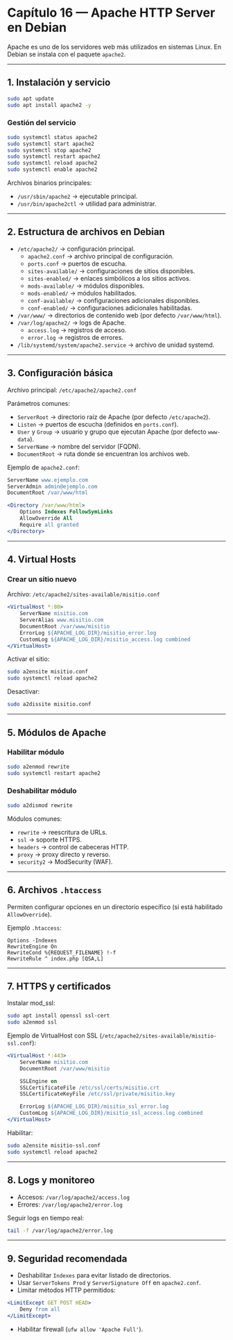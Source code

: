 
# Capítulo 16 — Apache HTTP Server en Debian

Apache es uno de los servidores web más utilizados en sistemas Linux. En Debian se instala con el paquete `apache2`.

---

## 1. Instalación y servicio
```bash
sudo apt update
sudo apt install apache2 -y
```

### Gestión del servicio
```bash
sudo systemctl status apache2
sudo systemctl start apache2
sudo systemctl stop apache2
sudo systemctl restart apache2
sudo systemctl reload apache2
sudo systemctl enable apache2
```

Archivos binarios principales:
- `/usr/sbin/apache2` → ejecutable principal.
- `/usr/bin/apache2ctl` → utilidad para administrar.

---

## 2. Estructura de archivos en Debian
- `/etc/apache2/` → configuración principal.
    - `apache2.conf` → archivo principal de configuración.
    - `ports.conf` → puertos de escucha.
    - `sites-available/` → configuraciones de sitios disponibles.
    - `sites-enabled/` → enlaces simbólicos a los sitios activos.
    - `mods-available/` → módulos disponibles.
    - `mods-enabled/` → módulos habilitados.
    - `conf-available/` → configuraciones adicionales disponibles.
    - `conf-enabled/` → configuraciones adicionales habilitadas.
- `/var/www/` → directorios de contenido web (por defecto `/var/www/html`).
- `/var/log/apache2/` → logs de Apache.
    - `access.log` → registros de acceso.
    - `error.log` → registros de errores.
- `/lib/systemd/system/apache2.service` → archivo de unidad systemd.

---

## 3. Configuración básica
Archivo principal: `/etc/apache2/apache2.conf`

Parámetros comunes:
- `ServerRoot` → directorio raíz de Apache (por defecto `/etc/apache2`).
- `Listen` → puertos de escucha (definidos en `ports.conf`).
- `User` y `Group` → usuario y grupo que ejecutan Apache (por defecto `www-data`).
- `ServerName` → nombre del servidor (FQDN).
- `DocumentRoot` → ruta donde se encuentran los archivos web.

Ejemplo de `apache2.conf`:
```apache
ServerName www.ejemplo.com
ServerAdmin admin@ejemplo.com
DocumentRoot /var/www/html

<Directory /var/www/html>
    Options Indexes FollowSymLinks
    AllowOverride All
    Require all granted
</Directory>
```

---

## 4. Virtual Hosts
### Crear un sitio nuevo
Archivo: `/etc/apache2/sites-available/misitio.conf`
```apache
<VirtualHost *:80>
    ServerName misitio.com
    ServerAlias www.misitio.com
    DocumentRoot /var/www/misitio
    ErrorLog ${APACHE_LOG_DIR}/misitio_error.log
    CustomLog ${APACHE_LOG_DIR}/misitio_access.log combined
</VirtualHost>
```

Activar el sitio:
```bash
sudo a2ensite misitio.conf
sudo systemctl reload apache2
```

Desactivar:
```bash
sudo a2dissite misitio.conf
```

---

## 5. Módulos de Apache
### Habilitar módulo
```bash
sudo a2enmod rewrite
sudo systemctl restart apache2
```

### Deshabilitar módulo
```bash
sudo a2dismod rewrite
```

Módulos comunes:
- `rewrite` → reescritura de URLs.
- `ssl` → soporte HTTPS.
- `headers` → control de cabeceras HTTP.
- `proxy` → proxy directo y reverso.
- `security2` → ModSecurity (WAF).

---

## 6. Archivos `.htaccess`
Permiten configurar opciones en un directorio específico (si está habilitado `AllowOverride`).

Ejemplo `.htaccess`:
```
Options -Indexes
RewriteEngine On
RewriteCond %{REQUEST_FILENAME} !-f
RewriteRule ^ index.php [QSA,L]
```

---

## 7. HTTPS y certificados
Instalar mod_ssl:
```bash
sudo apt install openssl ssl-cert
sudo a2enmod ssl
```

Ejemplo de VirtualHost con SSL (`/etc/apache2/sites-available/misitio-ssl.conf`):
```apache
<VirtualHost *:443>
    ServerName misitio.com
    DocumentRoot /var/www/misitio

    SSLEngine on
    SSLCertificateFile /etc/ssl/certs/misitio.crt
    SSLCertificateKeyFile /etc/ssl/private/misitio.key

    ErrorLog ${APACHE_LOG_DIR}/misitio_ssl_error.log
    CustomLog ${APACHE_LOG_DIR}/misitio_ssl_access.log combined
</VirtualHost>
```

Habilitar:
```bash
sudo a2ensite misitio-ssl.conf
sudo systemctl reload apache2
```

---

## 8. Logs y monitoreo
- Accesos: `/var/log/apache2/access.log`
- Errores: `/var/log/apache2/error.log`

Seguir logs en tiempo real:
```bash
tail -f /var/log/apache2/error.log
```

---

## 9. Seguridad recomendada
- Deshabilitar `Indexes` para evitar listado de directorios.
- Usar `ServerTokens Prod` y `ServerSignature Off` en `apache2.conf`.
- Limitar métodos HTTP permitidos:
```apache
<LimitExcept GET POST HEAD>
    Deny from all
</LimitExcept>
```
- Habilitar firewall (`ufw allow 'Apache Full'`).

